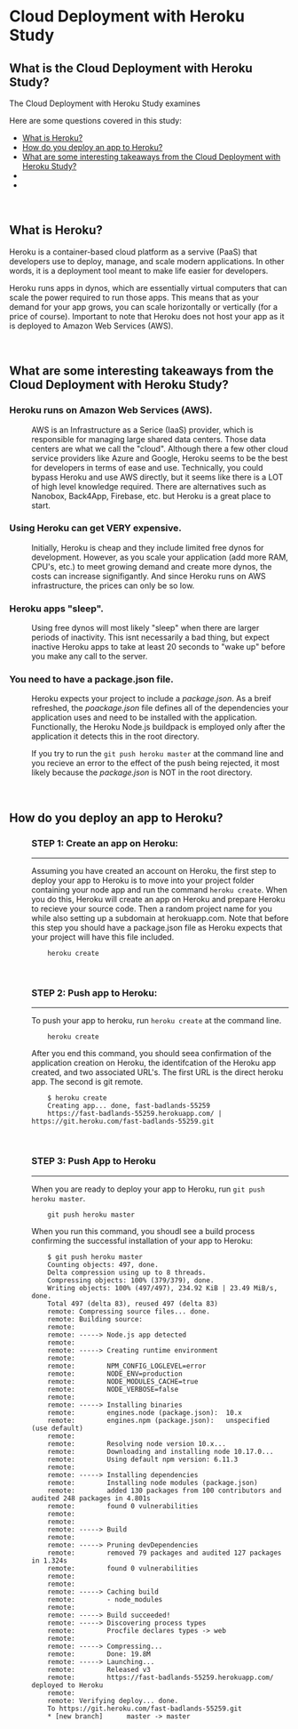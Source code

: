 # Cloud Deployment with Heroku Study

## What is the Cloud Deployment with Heroku Study?
The Cloud Deployment with Heroku Study examines

Here are some questions covered in this study:

* [What is Heroku?](#What-is-Heroku)
* [How do you deploy an app to Heroku?](#How-do-you-deploy-an-app-to-Heroku)
* [What are some interesting takeaways from the Cloud Deployment with Heroku Study?](#What-are-some-interesting-takeaways-from-the-Cloud-Deployment-with-Heroku-Study)
* [](#)
* [](#)

<br>

## What is Heroku?

Heroku is a container-based cloud platform as a servive (PaaS) that developers use to deploy, manage, and scale modern applications. In other words, it is a deployment tool meant to make life easier for developers.

Heroku runs apps in dynos, which are essentially virtual computers that can scale the power required to run those apps. This means that as your demand for your app grows, you can scale horizontally or vertically (for a price of course). Important to note that Heroku does not host your app as it is deployed to Amazon Web Services (AWS).

<br>

## What are some interesting takeaways from the Cloud Deployment with Heroku Study?

<dl>

### Heroku runs on Amazon Web Services (AWS).

<dd>

AWS is an Infrastructure as a Serice (IaaS) provider, which is responsible for managing large shared data centers. Those data centers are what we call the "cloud". Although there a few other cloud service providers like Azure and Google, Heroku seems to be the best for developers in terms of ease and use. Technically, you could bypass Heroku and use AWS directly, but it seems like there is a LOT of high level knowledge required. There are alternatives such as Nanobox, Back4App, Firebase, etc. but Heroku is a great place to start.

</dd>

### Using Heroku can get VERY expensive.

<dd>

Initially, Heroku is cheap and they include limited free dynos for development. However, as you scale your application (add more RAM, CPU's, etc.) to meet growing demand and create more dynos, the costs can increase signifigantly. And since Heroku runs on AWS infrastructure, the prices can only be so low.

</dd>

### Heroku apps "sleep".

<dd>

Using free dynos will most likely "sleep" when there are larger periods of inactivity. This isnt necessarily a bad thing, but expect inactive Heroku apps to take at least 20 seconds to "wake up" before you make any call to the server.

</dd>

### You need to have a package.json file.

<dd>

Heroku expects your project to include a *package.json*. As a breif refreshed, the *poackage.json* file defines all of the dependencies your application uses and need to be installed with the application. Functionally, the Heroku Node.js buildpack is employed only after the application it detects this in the root directory. 

If you try to run the ```git push heroku master``` at the command line and you recieve an error to the effect of the push being rejected, it most likely because the *package.json* is NOT in the root directory.

</dd>



<dd>
</dd>

</dl>

<br>

## How do you deploy an app to Heroku?

<dl>
<dd>

### STEP 1: Create an app on Heroku:
------
Assuming you have created an account on Heroku, the first step to deploy your app to Heroku is to move into your project folder containing your node app and run the command ```heroku create```. When you do this, Heroku will create an app on Heroku and prepare Heroku to recieve your source code. Then a random project name for you while also setting up a subdomain at herokuapp.com. Note that before this step you should have a package.json file as Heroku expects that your project will have this file included.

```
    heroku create
```

<br>

### STEP 2: Push app to Heroku:
------
To push your app to heroku, run ```heroku create``` at the command line.
```
    heroku create
```
After you end this command, you should seea confirmation of the application creation on Heroku, the identifcation of the Heroku app created, and two associated URL's. The first URL is the direct heroku app. The second is git remote.
```
    $ heroku create
    Creating app... done, fast-badlands-55259
    https://fast-badlands-55259.herokuapp.com/ | https://git.heroku.com/fast-badlands-55259.git

```

<br>

### STEP 3: Push App to Heroku
------
When you are ready to deploy your app to Heroku, run ```git push heroku master```.
```
    git push heroku master
```
When you run this command, you shoudl see a build process confirming the successful installation of your app to Heroku:
```
    $ git push heroku master
    Counting objects: 497, done.
    Delta compression using up to 8 threads.
    Compressing objects: 100% (379/379), done.
    Writing objects: 100% (497/497), 234.92 KiB | 23.49 MiB/s, done.
    Total 497 (delta 83), reused 497 (delta 83)
    remote: Compressing source files... done.
    remote: Building source:
    remote:
    remote: -----> Node.js app detected
    remote:
    remote: -----> Creating runtime environment
    remote:
    remote:        NPM_CONFIG_LOGLEVEL=error
    remote:        NODE_ENV=production
    remote:        NODE_MODULES_CACHE=true
    remote:        NODE_VERBOSE=false
    remote:
    remote: -----> Installing binaries
    remote:        engines.node (package.json):  10.x
    remote:        engines.npm (package.json):   unspecified (use default)
    remote:
    remote:        Resolving node version 10.x...
    remote:        Downloading and installing node 10.17.0...
    remote:        Using default npm version: 6.11.3
    remote:
    remote: -----> Installing dependencies
    remote:        Installing node modules (package.json)
    remote:        added 130 packages from 100 contributors and audited 248 packages in 4.801s
    remote:        found 0 vulnerabilities
    remote:
    remote:
    remote: -----> Build
    remote:
    remote: -----> Pruning devDependencies
    remote:        removed 79 packages and audited 127 packages in 1.324s
    remote:        found 0 vulnerabilities
    remote:
    remote:
    remote: -----> Caching build
    remote:        - node_modules
    remote:
    remote: -----> Build succeeded!
    remote: -----> Discovering process types
    remote:        Procfile declares types -> web
    remote:
    remote: -----> Compressing...
    remote:        Done: 19.8M
    remote: -----> Launching...
    remote:        Released v3
    remote:        https://fast-badlands-55259.herokuapp.com/ deployed to Heroku
    remote:
    remote: Verifying deploy... done.
    To https://git.heroku.com/fast-badlands-55259.git
    * [new branch]      master -> master

```

<br>

</dd>
</dl>